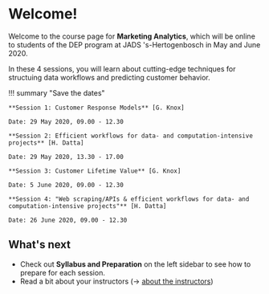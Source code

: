 # Welcome!

Welcome to the course page for **Marketing Analytics**,  which will be online to students of the DEP program at JADS 's-Hertogenbosch in May and June 2020.

In these 4 sessions, you will learn about cutting-edge techniques for structuing data workflows and predicting customer behavior. 

!!! summary "Save the dates"

	**Session 1: Customer Response Models** [G. Knox]

    Date: 29 May 2020, 09.00 - 12.30
	
    **Session 2: Efficient workflows for data- and computation-intensive projects** [H. Datta]

    Date: 29 May 2020, 13.30 - 17.00

    **Session 3: Customer Lifetime Value** [G. Knox]

    Date: 5 June 2020, 09.00 - 12.30

    **Session 4: "Web scraping/APIs & efficient workflows for data- and computation-intensive projects"** [H. Datta]

	Date: 26 June 2020, 09.00 - 12.30


## What's next

- Check out **Syllabus and Preparation** on the left sidebar to see how to prepare for each session.
- Read a bit about your instructors (&rarr; [about the instructors](about.md))
